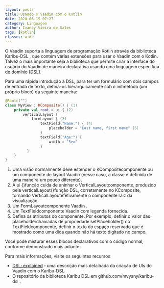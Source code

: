 ```yaml
---
layout: posts
title: Usando o Vaadin com o Kotlin
date: 2020-06-19 07:27
category: Linguagem
author: Ivaney Vieira de Sales
tags: [kotlin]
classes: wide
---
```


O Vaadin suporta a linguagem de programação Kotlin através da biblioteca Karibu-DSL , que contém várias extensões para usar o Vaadin com o Kotlin. Talvez o mais importante seja a biblioteca que permite criar a interface do usuário do Vaadin de maneira declarativa usando uma linguagem específica de domínio (DSL).

Para uma rápida introdução à DSL, para ter um formulário com dois campos de entrada de texto, defina-os hierarquicamente sob o initmétodo (um próprio bloco) da seguinte maneira:

```kotlin
@Route("")
class MyView : KComposite() { (1)
    private val root = ui { (2)
        verticalLayout {
            formLayout { (3)
                textField("Name:") { (4)
                    placeholder = "Last name, first name" (5)
                }
                textField("Age:") {
                    width = "5em"
                }
          }
    }
}
```

1. Uma visão normalmente deve estender o KCompositecomponente ou um componente de layout Vaadin (nesse caso, a classe é definida de uma maneira um pouco diferente).
1. A ui {}função cuida de aninhar o VerticalLayoutcomponente, produzido pela verticalLayout{}função DSL, corretamente no KComposite, tornando VerticalLayoutefetivamente o componente raiz da visualização.
1. Um FormLayoutcomponente Vaadin .
1. Um TextFieldcomponente Vaadin com legenda fornecida.
1. Defina os atributos do componente. Por exemplo, definir o valor das placeholderchamadas de propriedade setPlaceholder() no TextFieldcomponente, definir o texto do espaço reservado que é mostrado como uma dica quando não há texto digitado no campo.

Você pode misturar esses blocos declarativos com o código normal, conforme demonstrado mais adiante.

Para mais informações, visite os seguintes recursos:

* [DSL: explained](http://www.vaadinonkotlin.eu/dsl_explained-v10.html) - uma descrição mais detalhada da criação de UIs do Vaadin com o Karibu-DSL.
* O repositório da biblioteca Karibu DSL em github.com/mvysny/karibu-dsl .